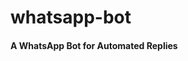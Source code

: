 # whatsapp-bot
#### A WhatsApp Bot for Automated Replies 

<!-- https://github.com/jontewks/puppeteer-heroku-buildpack -->